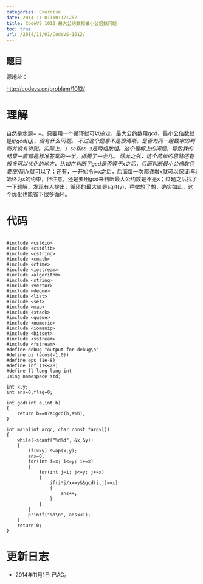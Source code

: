 ```yaml
---
categories: Exercise
date: 2014-11-01T10:17:25Z
title: CodeVS 1012 最大公约数和最小公倍数问题
toc: true
url: /2014/11/01/CodeVS-1012/
---
```


## 题目
源地址：

http://codevs.cn/problem/1012/

# 理解
自然是水题= =。只要用一个循环就可以搞定，最大公约数用gcd，最小公倍数就是i*j/gcd(i,j)，没有什么问题。
不过这个题意不是很清晰，是否为同一组数字的判断并没有讲到。实际上，`3 60`和`60 3`是两组数组。这个理解上的问题，导致我的结果一直都是标准答案的一半，折腾了一会儿。
除此之外，这个简单的思路还有很多可以优化的地方，比如在判断了gcd是否等于x之后，后面判断最小公倍数只要使用i*j/x就可以了；还有，一开始令i=x之后，后面每一次都递增x就可以保证i与j始终为x的约束，但注意，还是要用gcd来判断最大公约数是不是x；过题之后找了一下题解，发现有人提出，循环的最大值是sqrt(y)，稍微想了想，确实如此，这个优化也能省下很多循环。

<!--more-->

# 代码

```

#include <cstdio>
#include <cstdlib>
#include <cstring>
#include <cmath>
#include <ctime>
#include <iostream>
#include <algorithm>
#include <string>
#include <vector>
#include <deque>
#include <list>
#include <set>
#include <map>
#include <stack>
#include <queue>
#include <numeric>
#include <iomanip>
#include <bitset>
#include <sstream>
#include <fstream>
#define debug "output for debug\n"
#define pi (acos(-1.0))
#define eps (1e-8)
#define inf (1<<28)
#define ll long long int
using namespace std;

int x,y;
int ans=0,flag=0;

int gcd(int a,int b)
{
    return b==0?a:gcd(b,a%b);
}

int main(int argc, char const *argv[])
{
    while(~scanf("%d%d", &x,&y))
    {
        if(x>y) swap(x,y);
        ans=0;
        for(int i=x; i<=y; i+=x)
        {
            for(int j=i; j<=y; j+=x)
            {
                if(i*j/x==y&&gcd(i,j)==x)
                {
                    ans++;
                }
            }
        }
        printf("%d\n", ans<<1);
    }
    return 0;
}

```

# 更新日志
- 2014年11月1日 已AC。